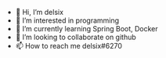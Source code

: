 - 👋 Hi, I’m delsix
- 👀 I’m interested in programming
- 🌱 I’m currently learning Spring Boot, Docker
- 💞️ I’m looking to collaborate on github
- 📫 How to reach me delsix#6270

<!---
Dels1x/Dels1x is a ✨ special ✨ repository because its `README.md` (this file) appears on your GitHub profile.
You can click the Preview link to take a look at your changes.
--->
